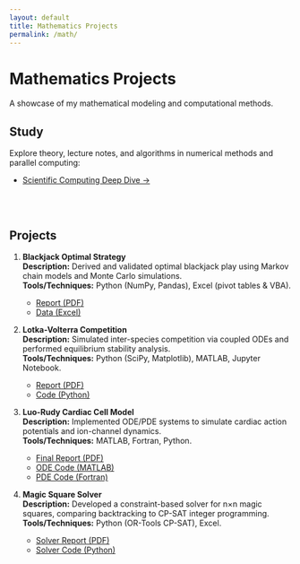 ```yaml
---
layout: default
title: Mathematics Projects
permalink: /math/
---
```


# Mathematics Projects

A showcase of my mathematical modeling and computational methods.  

## Study

Explore theory, lecture notes, and algorithms in numerical methods and parallel computing:  
- [Scientific Computing Deep Dive →](/math/scientific-computing/)

<br><br>

## Projects

1. **Blackjack Optimal Strategy**  
   **Description:** Derived and validated optimal blackjack play using Markov chain models and Monte Carlo simulations.  
   **Tools/Techniques:** Python (NumPy, Pandas), Excel (pivot tables & VBA).  
   - [Report (PDF)](/assets/docs/BJPROJECT.pdf)  
   - [Data (Excel)](/assets/docs/BJPROJECT.xlsx)

2. **Lotka-Volterra Competition**  
   **Description:** Simulated inter-species competition via coupled ODEs and performed equilibrium stability analysis.  
   **Tools/Techniques:** Python (SciPy, Matplotlib), MATLAB, Jupyter Notebook.  
   - [Report (PDF)](/assets/docs/Competition_Model.pdf)  
   - [Code (Python)](/assets/docs/lotka_volterra_code.py)

3. **Luo-Rudy Cardiac Cell Model**  
   **Description:** Implemented ODE/PDE systems to simulate cardiac action potentials and ion-channel dynamics.  
   **Tools/Techniques:** MATLAB, Fortran, Python.  
   - [Final Report (PDF)](/assets/docs/MAT555_Luo-Rudy_Final.pdf)  
   - [ODE Code (MATLAB)](/assets/docs/luo_rudy_ode.m)  
   - [PDE Code (Fortran)](/assets/docs/luo_rudy_pde.f90)

4. **Magic Square Solver**  
   **Description:** Developed a constraint-based solver for n×n magic squares, comparing backtracking to CP-SAT integer programming.  
   **Tools/Techniques:** Python (OR-Tools CP-SAT), Excel.  
   - [Solver Report (PDF)](/assets/docs/Magic_Square_Solver.pdf)  
   - [Solver Code (Python)](/assets/docs/magic_square_solver.py)
